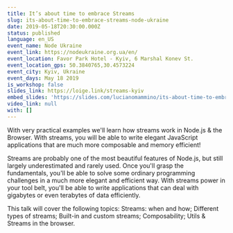 ```yaml
---
title: It’s about time to embrace Streams
slug: its-about-time-to-embrace-streams-node-ukraine
date: 2019-05-18T20:30:00.000Z
status: published
language: en_US
event_name: Node Ukraine
event_link: https://nodeukraine.org.ua/en/
event_location: Favor Park Hotel - Kyiv, 6 Marshal Konev St.
event_location_gps: 50.3840765,30.4573224
event_city: Kyiv, Ukraine
event_days: May 18 2019
is_workshop: false
slides_link: https://loige.link/streams-kyiv
embed_slides: 'https://slides.com/lucianomammino/its-about-time-to-embrace-streams-node-ukraine/embed'
video_link: null
with: []
---
```


With very practical examples we'll learn how streams work in Node.js & the Browser. With streams, you will be able to write elegant JavaScript applications that are much more composable and memory efficient!

Streams are probably one of the most beautiful features of Node.js, but still largely underestimated and rarely used. Once you'll grasp the fundamentals, you'll be able to solve some ordinary programming challenges in a much more elegant and efficient way. With streams power in your tool belt, you'll be able to write applications that can deal with gigabytes or even terabytes of data efficiently.

This talk will cover the following topics: Streams: when and how; Different types of streams; Built-in and custom streams; Composability; Utils & Streams in the browser.
